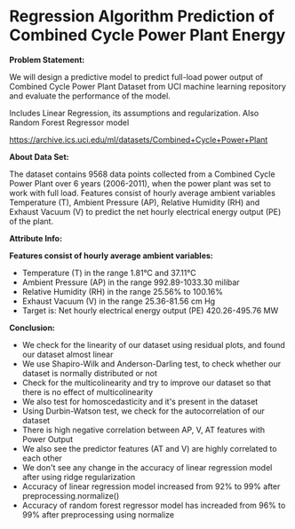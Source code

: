 # Regression Algorithm Prediction of Combined Cycle Power Plant Energy

**Problem Statement:**

We will design a predictive model to predict full-load power output of Combined Cycle Power Plant Dataset from UCI machine learning repository and evaluate the performance of the model.

Includes Linear Regression, its assumptions and regularization. Also Random Forest Regressor model

https://archive.ics.uci.edu/ml/datasets/Combined+Cycle+Power+Plant

**About Data Set:**

The dataset contains 9568 data points collected from a Combined Cycle Power Plant over 6 years (2006-2011), when the power plant was set to work with full load. Features consist of hourly average ambient variables Temperature (T), Ambient Pressure (AP), Relative Humidity (RH) and Exhaust Vacuum (V) to predict the net hourly electrical energy output (PE) of the plant.

**Attribute Info:**

**Features consist of hourly average ambient variables:**

* Temperature (T) in the range 1.81°C and 37.11°C
* Ambient Pressure (AP) in the range 992.89-1033.30 milibar
* Relative Humidity (RH) in the range 25.56% to 100.16%
* Exhaust Vacuum (V) in the range 25.36-81.56 cm Hg
* Target is: Net hourly electrical energy output (PE) 420.26-495.76 MW

**Conclusion:**

* We check for the linearity of our dataset using residual plots, and found our dataset almost linear
* We use Shapiro-Wilk and Anderson-Darling test, to check whether our dataset is normally distributed or not
* Check for the multicolinearity and try to improve our dataset so that there is no effect of multicolinearity
* We also test for homoscedasticity and it's present in the dataset
* Using Durbin-Watson test, we check for the autocorrelation of our dataset
* There is high negative correlation between AP, V, AT features with Power Output
* We also see the predictor features (AT and V) are highly correlated to each other
* We don't see any change in the accuracy of linear regression model after using ridge regularization
* Accuracy of linear regression model increased from 92% to 99% after preprocessing.normalize()
* Accuracy of random forest regressor model has increaded from 96% to 99% after preprocessing using normalize
